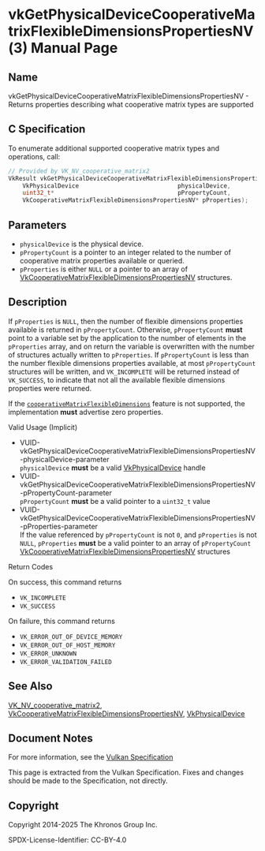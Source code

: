 # vkGetPhysicalDeviceCooperativeMatrixFlexibleDimensionsPropertiesNV(3) Manual Page

## Name

vkGetPhysicalDeviceCooperativeMatrixFlexibleDimensionsPropertiesNV - Returns properties describing what cooperative matrix types are supported



## [](#_c_specification)C Specification

To enumerate additional supported cooperative matrix types and operations, call:

```c++
// Provided by VK_NV_cooperative_matrix2
VkResult vkGetPhysicalDeviceCooperativeMatrixFlexibleDimensionsPropertiesNV(
    VkPhysicalDevice                            physicalDevice,
    uint32_t*                                   pPropertyCount,
    VkCooperativeMatrixFlexibleDimensionsPropertiesNV* pProperties);
```

## [](#_parameters)Parameters

- `physicalDevice` is the physical device.
- `pPropertyCount` is a pointer to an integer related to the number of cooperative matrix properties available or queried.
- `pProperties` is either `NULL` or a pointer to an array of [VkCooperativeMatrixFlexibleDimensionsPropertiesNV](https://registry.khronos.org/vulkan/specs/latest/man/html/VkCooperativeMatrixFlexibleDimensionsPropertiesNV.html) structures.

## [](#_description)Description

If `pProperties` is `NULL`, then the number of flexible dimensions properties available is returned in `pPropertyCount`. Otherwise, `pPropertyCount` **must** point to a variable set by the application to the number of elements in the `pProperties` array, and on return the variable is overwritten with the number of structures actually written to `pProperties`. If `pPropertyCount` is less than the number flexible dimensions properties available, at most `pPropertyCount` structures will be written, and `VK_INCOMPLETE` will be returned instead of `VK_SUCCESS`, to indicate that not all the available flexible dimensions properties were returned.

If the [`cooperativeMatrixFlexibleDimensions`](https://registry.khronos.org/vulkan/specs/latest/html/vkspec.html#features-cooperativeMatrixFlexibleDimensions) feature is not supported, the implementation **must** advertise zero properties.

Valid Usage (Implicit)

- [](#VUID-vkGetPhysicalDeviceCooperativeMatrixFlexibleDimensionsPropertiesNV-physicalDevice-parameter)VUID-vkGetPhysicalDeviceCooperativeMatrixFlexibleDimensionsPropertiesNV-physicalDevice-parameter  
  `physicalDevice` **must** be a valid [VkPhysicalDevice](https://registry.khronos.org/vulkan/specs/latest/man/html/VkPhysicalDevice.html) handle
- [](#VUID-vkGetPhysicalDeviceCooperativeMatrixFlexibleDimensionsPropertiesNV-pPropertyCount-parameter)VUID-vkGetPhysicalDeviceCooperativeMatrixFlexibleDimensionsPropertiesNV-pPropertyCount-parameter  
  `pPropertyCount` **must** be a valid pointer to a `uint32_t` value
- [](#VUID-vkGetPhysicalDeviceCooperativeMatrixFlexibleDimensionsPropertiesNV-pProperties-parameter)VUID-vkGetPhysicalDeviceCooperativeMatrixFlexibleDimensionsPropertiesNV-pProperties-parameter  
  If the value referenced by `pPropertyCount` is not `0`, and `pProperties` is not `NULL`, `pProperties` **must** be a valid pointer to an array of `pPropertyCount` [VkCooperativeMatrixFlexibleDimensionsPropertiesNV](https://registry.khronos.org/vulkan/specs/latest/man/html/VkCooperativeMatrixFlexibleDimensionsPropertiesNV.html) structures

Return Codes

On success, this command returns

- `VK_INCOMPLETE`
- `VK_SUCCESS`

On failure, this command returns

- `VK_ERROR_OUT_OF_DEVICE_MEMORY`
- `VK_ERROR_OUT_OF_HOST_MEMORY`
- `VK_ERROR_UNKNOWN`
- `VK_ERROR_VALIDATION_FAILED`

## [](#_see_also)See Also

[VK\_NV\_cooperative\_matrix2](https://registry.khronos.org/vulkan/specs/latest/man/html/VK_NV_cooperative_matrix2.html), [VkCooperativeMatrixFlexibleDimensionsPropertiesNV](https://registry.khronos.org/vulkan/specs/latest/man/html/VkCooperativeMatrixFlexibleDimensionsPropertiesNV.html), [VkPhysicalDevice](https://registry.khronos.org/vulkan/specs/latest/man/html/VkPhysicalDevice.html)

## [](#_document_notes)Document Notes

For more information, see the [Vulkan Specification](https://registry.khronos.org/vulkan/specs/latest/html/vkspec.html#vkGetPhysicalDeviceCooperativeMatrixFlexibleDimensionsPropertiesNV)

This page is extracted from the Vulkan Specification. Fixes and changes should be made to the Specification, not directly.

## [](#_copyright)Copyright

Copyright 2014-2025 The Khronos Group Inc.

SPDX-License-Identifier: CC-BY-4.0